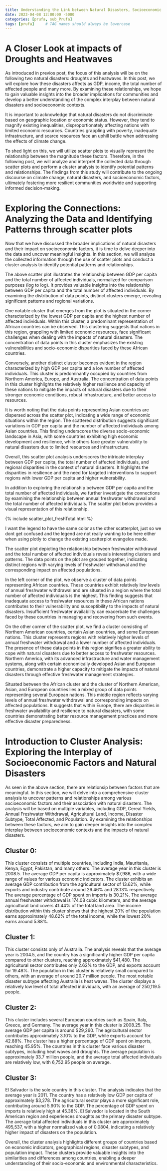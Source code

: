 ```yaml
---
title: Understanding the Link between Natural Disasters, Socioeconomic Factors, and Human Impacts
date: 2023-04-08 12:00:00 -5000
categories: [prufa, sub_Prufa]
tags: [prufa]     # TAG names should always be lowercase
---
```


# A Closer Look at impacts of Droughts and Heatwaves

As introduced in previos post, the focus of this analysis will be on the following two natural disasters: droughts and heatwaves. In this post, we will explore how these disasters affects as GDP, income, the total number of affected people and many more. By examining these relationships, we hope to gain valuable insights into the broader implications for communities and develop a better understanding of the complex interplay between natural disasters and socioeconomic contexts.

It is important to acknowledge that natural disasters do not discriminate based on geographic location or economic status. However, they tend to magnify existing inequalities, disproportionately affecting nations with limited economic resources. Countries grappling with poverty, inadequate infrastructure, and scarce resources face an uphill battle when addressing the effects of climate change.

To shed light on this, we will utilize scatter plots to visually represent the relationship between the magnitude these factors. Therefore, in the following post, we will analyze and interpret the collected data through scatter plots and perform a cluster analysis to identify potential patterns and relationships. The findings from this study will contribute to the ongoing discourse on climate change, natural disasters, and socioeconomic factors, ultimately fostering more resilient communities worldwide and supporting informed decision-making.

# Exploring the Connections: Analyzing the Data and Identifying Patterns through scatter plots 
Now that we have discussed the broader implications of natural disasters and their impact on socioeconomic factors, it is time to delve deeper into the data and uncover meaningful insights. In this section, we will analyze the collected information through the use of scatter plots and conduct a cluster analysis to identify potential patterns and relationships. 



The above scatter plot illustrates the relationship between GDP per capita and the total number of affected individuals, normalized for comparison purposes (log to log). It provides valuable insights into the relationship between GDP per capita and the total number of affected individuals. By examining the distribution of data points, distinct clusters emerge, revealing significant patterns and regional variations.

One notable cluster that emerges from the plot is situated in the corner characterized by the lowest GDP per capita and the highest number of affected individuals. Within this cluster, a predominant representation of African countries can be observed. This clustering suggests that nations in this region, grappling with limited economic resources, face significant challenges when dealing with the impacts of natural disasters. The concentration of data points in this cluster emphasizes the existing vulnerabilities and socio-economic disparities faced by these African countries.

Conversely, another distinct cluster becomes evident in the region characterized by high GDP per capita and a low number of affected individuals. This cluster is predominantly occupied by countries from Northern America, Europe, and Australia. The concentration of data points in this cluster highlights the relatively higher resilience and capacity of these nations to mitigate the impacts of natural disasters due to their stronger economic conditions, robust infrastructure, and better access to resources.

It is worth noting that the data points representing Asian countries are dispersed across the scatter plot, indicating a wide range of economic situations within the region. The scattered distribution suggests significant variations in GDP per capita and the number of affected individuals among Asian countries. This finding underscores the diverse socio-economic landscape in Asia, with some countries exhibiting high economic development and resilience, while others face greater vulnerability to natural disasters due to limited resources and infrastructure.

Overall, this scatter plot analysis underscores the intricate interplay between GDP per capita, the total number of affected individuals, and regional disparities in the context of natural disasters. It highlights the disparities in resilience and the need for targeted interventions to support regions with lower GDP per capita and higher vulnerability. 

In addition to exploring the relationship between GDP per capita and the total number of affected individuals, we further investigate the connections by examining the relationship between annual freshwater withdrawal and the total number of affected individuals. The scatter plot below provides a visual representation of this relationship.

{% include scatter_plot_freshTotal.html %}

I want the legend to have the same color as the other scatterplot, just so we dont get confused and the legend are not really wanting to be here either when using plotly to change the existing scatterplot evangelos made. 

The scatter plot depicting the relationship between freshwater withdrawal and the total number of affected individuals reveals interesting clusters and patterns. The data points on the plot are grouped together, indicating distinct regions with varying levels of freshwater withdrawal and the corresponding impact on affected populations.

In the left corner of the plot, we observe a cluster of data points representing African countries. These countries exhibit relatively low levels of annual freshwater withdrawal and are situated in a region where the total number of affected individuals is the highest. This finding suggests that inadequate access to freshwater resources in these African nations contributes to their vulnerability and susceptibility to the impacts of natural disasters. Insufficient freshwater availability can exacerbate the challenges faced by these countries in managing and recovering from such events.

On the other corner of the scatter plot, we find a cluster consisting of Northern American countries, certain Asian countries, and some European nations. This cluster represents regions with relatively higher levels of annual freshwater withdrawal and a lower number of affected individuals. The presence of these data points in this region signifies a greater ability to cope with natural disasters due to better access to freshwater resources. Northern America, with its advanced infrastructure and water management systems, along with certain economically developed Asian and European countries, demonstrate a higher capacity to mitigate the impacts of natural disasters through effective freshwater management strategies.

Situated between the African cluster and the cluster of Northern American, Asian, and European countries lies a mixed group of data points representing several European nations. This middle region reflects varying levels of annual freshwater withdrawal and corresponding impacts on affected populations. It suggests that within Europe, there are disparities in freshwater availability and resilience to natural disasters, with some countries demonstrating better resource management practices and more effective disaster preparedness.

# Introduction to Cluster Analysis: Exploring the Interplay of Socioeconomic Factors and Natural Disasters

As seen in the above section, there are relationsip between factors that are meaningful. In this section, we will delve into a comprehensive cluster analysis to uncover patterns and relationships among various socioeconomic factors and their association with natural disasters. The analysis will be based on multiple variables, including GDP, Cereal Yields, Annual Freshwater Withdrawal, Agricultural Land, Income, Disaster Subtype, Total Affected, and Population. By examining the relationships between these factors, we aim to gain deeper insights into the complex interplay between socioeconomic contexts and the impacts of natural disasters.



## Cluster 0:
This cluster consists of multiple countries, including India, Mauritania, Kenya, Egypt, Pakistan, and many others. The average year in this cluster is 2008.5. The average GDP per capita is approximately $7,986, with a wide range of values for various economic indicators. The cluster exhibits an average GDP contribution from the agricultural sector of 13.62%, while exports and industry contribute around 26.46% and 28.13% respectively. The average percentage of GDP spent on imports is 30.21%. The average annual freshwater withdrawal is 174.08 cubic kilometers, and the average agricultural land covers 41.44% of the total land area. The income distribution within this cluster shows that the highest 20% of the population earns approximately 48.62% of the total income, while the lowest 20% earns around 5.88%.

## Cluster 1:
This cluster consists only of Australia. The analysis reveals that the average year is 2004.5, and the country has a significantly higher GDP per capita compared to other clusters, reaching approximately $41,480. The agricultural sector contributes only 2.62% to the GDP, and exports account for 19.48%. The population in this cluster is relatively small compared to others, with an average of around 20.7 million people. The most notable disaster subtype affecting Australia is heat waves. The cluster displays a relatively low level of total affected individuals, with an average of 250,119.5 people.

## Cluster 2:
This cluster includes several European countries such as Spain, Italy, Greece, and Germany. The average year in this cluster is 2008.25. The average GDP per capita is around $29,260. The agricultural sector contributes approximately 3.10% to the GDP, while exports account for 42.88%. The cluster has a higher percentage of GDP spent on imports, reaching 45.95%. The countries in this cluster face various disaster subtypes, including heat waves and droughts. The average population is approximately 33.7 million people, and the average total affected individuals are relatively low, with 6,752.95 people on average.

## Cluster 3:
El Salvador is the sole country in this cluster. The analysis indicates that the average year is 2011. The country has a relatively low GDP per capita of approximately $3,278. The agricultural sector plays a more significant role, contributing around 5.90% to the GDP. The percentage of GDP spent on imports is relatively high at 45.38%. El Salvador is located in the South American region and experiences droughts as the primary disaster subtype. The average total affected individuals in this cluster are approximately 495,537, with a higher normalized value of 0.0804, indicating a relatively higher impact of disasters on the population.

Overall, the cluster analysis highlights different groups of countries based on economic indicators, geographical regions, disaster subtypes, and population impact. These clusters provide valuable insights into the similarities and differences among countries, enabling a deeper understanding of their socio-economic and environmental characteristics.





